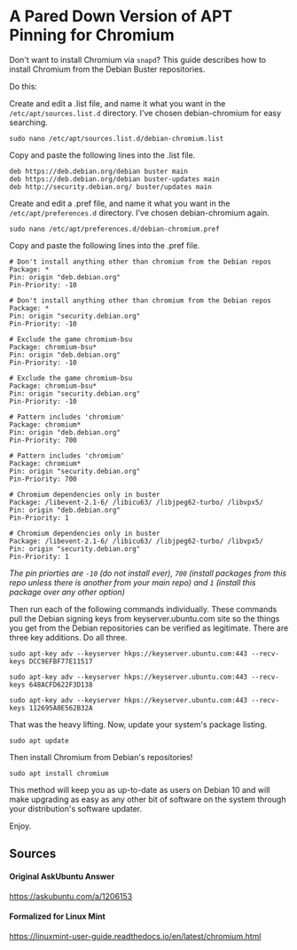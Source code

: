 # A Pared Down Version of APT Pinning for Chromium

Don't want to install Chromium via `snapd`? This guide describes how to install Chromium from the Debian Buster repositories.

Do this:

Create and edit a .list file, and name it what you want in the `/etc/apt/sources.list.d` directory. I've chosen debian-chromium for easy searching.

```
sudo nano /etc/apt/sources.list.d/debian-chromium.list
```

Copy and paste the following lines into the .list file.

```
deb https://deb.debian.org/debian buster main
deb https://deb.debian.org/debian buster-updates main
deb http://security.debian.org/ buster/updates main
```

Create and edit a .pref file, and name it what you want in the `/etc/apt/preferences.d` directory. I've chosen debian-chromium again.

```
sudo nano /etc/apt/preferences.d/debian-chromium.pref
```

Copy and paste the following lines into the .pref file.

```
# Don't install anything other than chromium from the Debian repos
Package: *
Pin: origin "deb.debian.org"
Pin-Priority: -10

# Don't install anything other than chromium from the Debian repos
Package: *
Pin: origin "security.debian.org"
Pin-Priority: -10

# Exclude the game chromium-bsu
Package: chromium-bsu*
Pin: origin "deb.debian.org"
Pin-Priority: -10

# Exclude the game chromium-bsu
Package: chromium-bsu*
Pin: origin "security.debian.org"
Pin-Priority: -10

# Pattern includes 'chromium'
Package: chromium*
Pin: origin "deb.debian.org"
Pin-Priority: 700

# Pattern includes 'chromium'
Package: chromium*
Pin: origin "security.debian.org"
Pin-Priority: 700

# Chromium dependencies only in buster
Package: /libevent-2.1-6/ /libicu63/ /libjpeg62-turbo/ /libvpx5/
Pin: origin "deb.debian.org"
Pin-Priority: 1

# Chromium dependencies only in buster
Package: /libevent-2.1-6/ /libicu63/ /libjpeg62-turbo/ /libvpx5/
Pin: origin "security.debian.org"
Pin-Priority: 1
```

_The pin priorties are `-10` (do not install ever), `700` (install packages from this repo unless there is another from your main repo) and `1` (install this package over any other option)_

Then run each of the following commands individually. These commands pull the Debian signing keys from keyserver.ubuntu.com site so the things you get from the Debian repositories can be verified as legitimate. There are three key additions. Do all three.

```
sudo apt-key adv --keyserver hkps://keyserver.ubuntu.com:443 --recv-keys DCC9EFBF77E11517
```
```
sudo apt-key adv --keyserver hkps://keyserver.ubuntu.com:443 --recv-keys 648ACFD622F3D138
```
```
sudo apt-key adv --keyserver hkps://keyserver.ubuntu.com:443 --recv-keys 112695A0E562B32A
```

That was the heavy lifting. Now, update your system's package listing.

```
sudo apt update
```

Then install Chromium from Debian's repositories!

```
sudo apt install chromium
```

This method will keep you as up-to-date as users on Debian 10 and will make upgrading as easy as any other bit of software on the system through your distribution's software updater.

Enjoy.

## Sources

#### Original AskUbuntu Answer
https://askubuntu.com/a/1206153

#### Formalized for Linux Mint
https://linuxmint-user-guide.readthedocs.io/en/latest/chromium.html